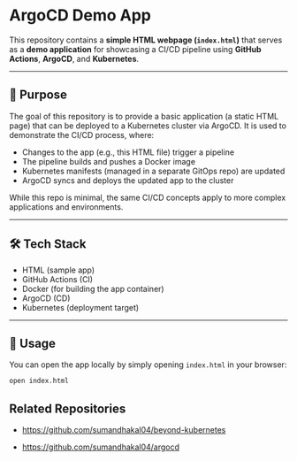 # ArgoCD Demo App

This repository contains a **simple HTML webpage (`index.html`)** that serves as a **demo application** for showcasing a CI/CD pipeline using **GitHub Actions**, **ArgoCD**, and **Kubernetes**.

---

## 🎯 Purpose

The goal of this repository is to provide a basic application (a static HTML page) that can be deployed to a Kubernetes cluster via ArgoCD. It is used to demonstrate the CI/CD process, where:

- Changes to the app (e.g., this HTML file) trigger a pipeline
- The pipeline builds and pushes a Docker image
- Kubernetes manifests (managed in a separate GitOps repo) are updated
- ArgoCD syncs and deploys the updated app to the cluster

While this repo is minimal, the same CI/CD concepts apply to more complex applications and environments.

---

## 🛠️ Tech Stack

- HTML (sample app)
- GitHub Actions (CI)
- Docker (for building the app container)
- ArgoCD (CD)
- Kubernetes (deployment target)

---

## 🧪 Usage

You can open the app locally by simply opening `index.html` in your browser:

```bash
open index.html

```

## Related Repositories

- https://github.com/sumandhakal04/beyond-kubernetes

- https://github.com/sumandhakal04/argocd

